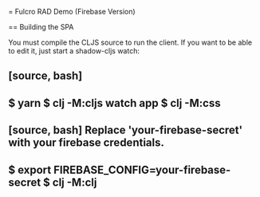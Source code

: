 = Fulcro RAD Demo (Firebase Version)

== Building the SPA

You must compile the CLJS source to run the client. If you want to be
able to edit it, just start a shadow-cljs watch:

[source, bash]
-----
$ yarn
$ clj -M:cljs watch app
$ clj -M:css
-----

[source, bash]
Replace 'your-firebase-secret' with your firebase credentials.
-----
$ export FIREBASE_CONFIG=your-firebase-secret
$ clj -M:clj
-----